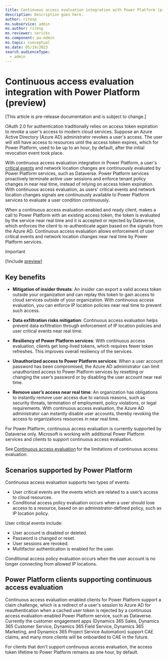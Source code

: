 ```yaml
---
title: Continuous access evaluation integration with Power Platform (preview)
description: Description goes here.
author: ritesp
ms.subservice: admin
ms.author: ritesp
ms.reviewer: sericks
ms.component: pa-admin
ms.topic: conceptual
ms.date: 05/19/2023
search.audienceType: 
  - admin
---
```


# Continuous access evaluation integration with Power Platform (preview)

[This article is pre-release documentation and is subject to change.]

OAuth 2.0 for authentication traditionally relies on access token expiration to revoke a user's access to modern cloud services. Suppose an Azure Active Directory (Azure AD) administrator revokes a user's access. The user will still have access to resources until the access token expires, which for Power Platform, used to be up to an hour, by default, after the initial revocation event took place. 

With continuous access evaluation integration in Power Platform, a user's [critical events](#scenarios-supported-by-power-platform) and network location changes are continuously evaluated by Power Platform services, such as Dataverse. Power Platform services proactively terminate active user sessions and enforce tenant policy changes in near real time, instead of relying on access token expiration. With continuous access evaluation, as users' critical events and network location changes signals are continuously available to Power Platform services to evaluate a user condition continuously. 

When a continuous access evaluation-enabled and ready client, makes a call to Power Platform with an existing access token, the token is evaluated by the service near real time and it is accepted or rejected by Dataverse, which enforces the client to re-authenticate again based on the signals from the Azure AD. Continuous access evaluation allows enforcement of user critical events and network location changes near real time by Power Platform services. 

> [!Important]
> [!include [preview](../includes/cc-preview-features-definition.md)]

## Key benefits

- **Mitigation of insider threats**: An insider can export a valid access token outside your organization and can replay this token to gain access to cloud services outside of your organization. With continuous access evaluation, you can enforce IP location policies near real time to prevent such access.

- **Data exfiltration risks mitigation**: Continuous access evaluation helps prevent data exfiltration through enforcement of IP location policies and user critical events near real time. 

- **Resiliency of Power Platform services**: With continuous access evaluation, clients get long-lived tokens, which requires fewer token refreshes. This improves overall resiliency of the services. 

- **Unauthorized access to Power Platform services**: When a user account password has been compromised, the Azure AD administrator can limit unauthorized access to Power Platform services by resetting or changing the user’s password or by disabling the user account near real time. 

- **Remove user’s access near real time**: An organization has obligations to instantly remove user access due to various reasons, such as security threats, termination of employment, policy violations, or legal requirements. With continuous access evaluation, the Azure AD administrator can instantly disable user accounts, thereby revoking the access to organizations resources in near real time. 

For Power Platform, continuous access evaluation is currently supported by Dataverse only. Microsoft is working with additional Power Platform services and clients to support continuous access evaluation. 

 See [Continuous access evaluation](/azure/active-directory/conditional-access/concept-continuous-access-evaluation#limitations) for the limitations of continuous access evaluation. 
 
## Scenarios supported by Power Platform 

Continuous access evaluation supports two types of events: 

- User critical events are the events which are related to a user’s access to cloud resources. 
- Conditional access policy evaluation occurs when a user should lose access to a resource, based on an administrator-defined policy, such as IP location policy. 

User critical events include: 

- User account is disabled or deleted. 
- Password is changed or reset. 
- User sessions are revoked. 
- Multifactor authentication is enabled for the user. 

Conditional access policy evaluation occurs when the user account is no longer connecting from allowed IP locations. 

## Power Platform clients supporting continuous access evaluation

Continuous access evaluation-enabled clients for Power Platform support a claim challenge, which is a redirect of a user's session to Azure AD for reauthentication when a cached user token is rejected by a continuous access evaluation-enabled Power Platform service, such as Dataverse. Currently the customer engagement apps (Dynamics 365 Sales, Dynamics 365 Customer Service, Dynamics 365 Field Service, Dynamics 365 Marketing, and Dynamics 365 Project Service Automation) support CAE claims, and many more clients will be onboarded to CAE in the future. 

For clients that don't support continuous access evaluation, the access token lifetime to Power Platform remains as one hour, by default. 

 
